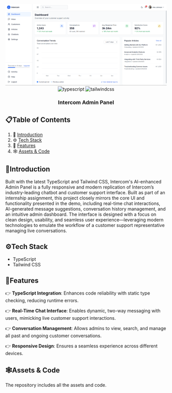 <div align="center">
  <br />
    <img src="Screenshot 2025-05-20 120404.png" alt="Project Banner">
    </a>
  
  <br />

  <div>
    <img src="https://img.shields.io/badge/-TypeScript-black?style=for-the-badge&logoColor=white&logo=typescript&color=3178C6" alt="typescript" />
    <img src="https://img.shields.io/badge/-Tailwind_CSS-black?style=for-the-badge&logoColor=white&logo=tailwindcss&color=06B6D4" alt="tailwindcss" />
  </div>

  <h3 align="center">Intercom Admin Panel</h3>
</div>

## 📋<a name="table">Table of Contents</a>

1. 🤖 [Introduction](#introduction)
2. ⚙️ [Tech Stack](#tech-stack)
3. 🔋 [Features](#features)
4. 🕸️ [Assets & Code](#snippets)

## <a name="introduction">🤖Introduction</a>

Built with the latest TypeScript and Tailwind CSS, Intercom's AI-enhanced Admin Panel is a fully responsive and modern replication of Intercom’s industry-leading chatbot and customer support interface. Built as part of an internship assignment, this project closely mirrors the core UI and functionality presented in the demo, including real-time chat interactions, AI-generated message suggestions, conversation history management, and an intuitive admin dashboard. The interface is designed with a focus on clean design, usability, and seamless user experience—leveraging modern technologies to emulate the workflow of a customer support representative managing live conversations.

## <a name="tech-stack">⚙️Tech Stack</a>

- TypeScript
- Tailwind CSS

## <a name="features">🔋Features</a>

👉 **TypeScript Integration**: Enhances code reliability with static type checking, reducing runtime errors.

👉 **Real-Time Chat Interface**: Enables dynamic, two-way messaging with users, mimicking live customer support interactions.

👉 **Conversation Management**: Allows admins to view, search, and manage all past and ongoing customer conversations.

👉 **Responsive Design**: Ensures a seamless experience across different devices.

## <a name="snippets">🕸️Assets & Code</a>

The repository includes all the assets and code.

